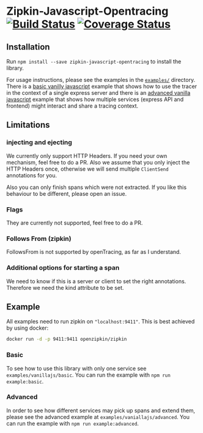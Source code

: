 # Zipkin-Javascript-Opentracing [![Build Status](https://travis-ci.org/DanielMSchmidt/zipkin-javascript-opentracing.svg?branch=master)](https://travis-ci.org/DanielMSchmidt/zipkin-javascript-opentracing) [![Coverage Status](https://coveralls.io/repos/github/DanielMSchmidt/zipkin-javascript-opentracing/badge.svg?branch=master)](https://coveralls.io/github/DanielMSchmidt/zipkin-javascript-opentracing?branch=master)

## Installation

Run `npm install --save zipkin-javascript-opentracing` to install the library.

For usage instructions, please see the examples in the [`examples/`](examples/)
directory. There is a [basic vanilly
javascript](https://github.com/DanielMSchmidt/zipkin-javascript-opentracing/tree/master/examples/vanillajs/basic)
example that shows how to use the tracer in the context of a single express
server and there is an [advanced vanilla
javascript](https://github.com/DanielMSchmidt/zipkin-javascript-opentracing/tree/master/examples/vanillajs/advanced)
example that shows how multiple services (express API and frontend) might
interact and share a tracing context.

## Limitations

### injecting and ejecting

We currently only support HTTP Headers. If you need your own mechanism, feel
free to do a PR. Also we assume that you only inject the HTTP Headers once,
otherwise we will send multiple `ClientSend` annotations for you.

Also you can only finish spans which were not extracted. If you like this
behaviour to be different, please open an issue.

### Flags

They are currently not supported, feel free to do a PR.

### Follows From (zipkin)

FollowsFrom is not supported by openTracing, as far as I understand.

### Additional options for starting a span

We need to know if this is a server or client to set the right annotations.
Therefore we need the kind attribute to be set.

## Example

All examples need to run zipkin on `"localhost:9411"`. This is best achieved by
using docker:

```bash
docker run -d -p 9411:9411 openzipkin/zipkin
```

### Basic

To see how to use this library with only one service see
`examples/vanillajs/basic`. You can run the example with `npm run example:basic`.

### Advanced

In order to see how different services may pick up spans and extend them, please
see the advanced example at `examples/vaniallajs/advanced`. You can run the
example with `npm run example:advanced`.
